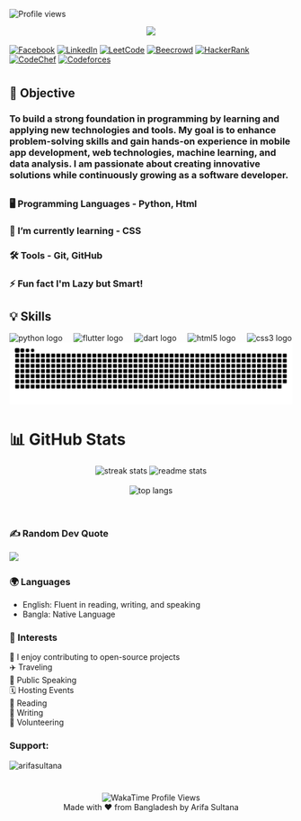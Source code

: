 ![Profile views](https://komarev.com/ghpvc/?username=arifasultana76&label=Profile%20views&color=green&style=flat)

<div align="center"> 
  <img src="https://readme-typing-svg.herokuapp.com?font=Poppins&size=40&color=00A2FF&weight=700&center=true&vCenter=true&width=500&height=50&lines=Hi+There!+👋;I'm+Arifa+Sultana!&pause=2000" />
</div>

[![Facebook](https://img.shields.io/badge/Facebook-1877F2?style=for-the-badge&logo=facebook&logoColor=white)](https://www.facebook.com/arifasultana76/)
[![LinkedIn](https://img.shields.io/badge/LinkedIn-0077B5?style=for-the-badge&logo=linkedin&logoColor=white)](https://www.linkedin.com/in/arifasultana76/)
[![LeetCode](https://img.shields.io/badge/LeetCode-FFA116?style=for-the-badge&logo=leetcode&logoColor=white)](https://leetcode.com/u/arifasultana76/)
[![Beecrowd](https://img.shields.io/badge/Beecrowd-000000?style=for-the-badge&logo=codeforces&logoColor=white)](https://www.beecrowd.com.br/judge/en/profile//arifasultana76/)
[![HackerRank](https://img.shields.io/badge/HackerRank-2EC866?style=for-the-badge&logo=hackerrank&logoColor=white)](https://www.hackerrank.com/profile/arifasultana76)
[![CodeChef](https://img.shields.io/badge/CodeChef-5B4638?style=for-the-badge&logo=codechef&logoColor=white)](https://www.codechef.com/users/arifasultana76)
[![Codeforces](https://img.shields.io/badge/Codeforces-1F8ACB?style=for-the-badge&logo=codeforces&logoColor=white)](https://codeforces.com/profile/arifa_sultana76)

<h1 align="center"></h1>

## 🎯 Objective 
### To build a strong foundation in programming by learning and applying new technologies and tools. My goal is to enhance problem-solving skills and gain hands-on experience in mobile app development, web technologies, machine learning, and data analysis. I am passionate about creating innovative solutions while continuously growing as a software developer.

###

<h2 align="left"></h2>
 
### 🖥️ Programming Languages - Python, Html 
### 🌱 I’m currently learning - CSS
### 🛠️ Tools - Git, GitHub
### ⚡ Fun fact I'm Lazy but Smart!

## 💡 Skills
<div align="left">
  <img src="https://cdn.jsdelivr.net/gh/devicons/devicon/icons/python/python-original.svg" height="40" alt="python logo"  />
  <img width="12" />
  <img src="https://cdn.jsdelivr.net/gh/devicons/devicon/icons/flutter/flutter-original.svg" height="40" alt="flutter logo"  />
  <img width="12" />
  <img src="https://cdn.jsdelivr.net/gh/devicons/devicon/icons/dart/dart-original.svg" height="40" alt="dart logo"  />
  <img width="12" />
  <img src="https://cdn.jsdelivr.net/gh/devicons/devicon/icons/html5/html5-original.svg" height="40" alt="html5 logo"  />
  <img width="12" />
  <img src="https://cdn.jsdelivr.net/gh/devicons/devicon/icons/css3/css3-original.svg" height="40" alt="css3 logo"  />
</div>

<picture>
  <source
    media="(prefers-color-scheme: dark)"
    srcset="https://raw.githubusercontent.com/platane/snk/output/github-contribution-grid-snake-dark.svg"
  />
  <source
    media="(prefers-color-scheme: light)"
    srcset="https://raw.githubusercontent.com/platane/snk/output/github-contribution-grid-snake.svg"
  />
  <img
    alt="github contribution grid snake animation"
    src="https://raw.githubusercontent.com/platane/snk/output/github-contribution-grid-snake.svg"
  />
</picture>

###

# 📊 GitHub Stats

<div align="center">
  <img width="400" src="https://github-readme-streak-stats-salesp07.vercel.app/?user=arifasultana76&count_private=true&theme=react&border_radius=10" alt="streak stats"/>
  <img width="380" src="https://github-readme-stats-salesp07.vercel.app/api?username=arifasultana76&count_private=true&show_icons=true&theme=react&rank_icon=github&border_radius=10" alt="readme stats"/>
  <br/><br>
  <img width="350" align="center" src="https://github-readme-stats-salesp07.vercel.app/api/top-langs/?username=arifasultana76&hide=HTML&langs_count=8&layout=compact&theme=react&border_radius=10" alt="top langs"/>
</div>
<br/><br/>                               


### ✍️ Random Dev Quote
![](https://quotes-github-readme.vercel.app/api?type=horizontal&theme=radical)


### 🌍 Languages
- English: Fluent in reading, writing, and speaking
- Bangla: Native Language

###

### 🎯 Interests

📂 I enjoy contributing to open-source projects <br>
✈️ Traveling <br>
🎤 Public Speaking <br>
🗓️ Hosting Events <br>
📖 Reading <br>
📝 Writing <br>
🤝 Volunteering

###

<h3 align="left">Support:</h3>
<p><a href="https://www.buymeacoffee.com/arifasultana"> <img align="left" src="https://cdn.buymeacoffee.com/buttons/v2/default-yellow.png" height="50" width="210" alt="arifasultana" /></a></p><br><br>

###

<div align="center">
  <img src="https://wakatime.com/badge/user/8c3465f1-37b3-4e43-8126-1adea6b98d89.svg" alt="WakaTime Profile Views">
</div>

<div align="center">Made with ❤️ from Bangladesh by Arifa Sultana</div>





   
